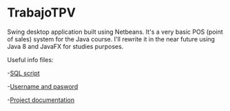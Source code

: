 # TrabajoTPV
Swing desktop application built using Netbeans. It's a very basic POS (point of sales) system for the Java course. 
I'll rewrite it in the near future using Java 8 and JavaFX for studies purposes.

Useful info files: 

-[SQL script](TPV_diego.sql) 

-[Username and pasword](datos_de_login.txt) 

-[Project documentation](TrabajoTPV/Documentacion_Trabajo_TPV_Diego.pdf)
